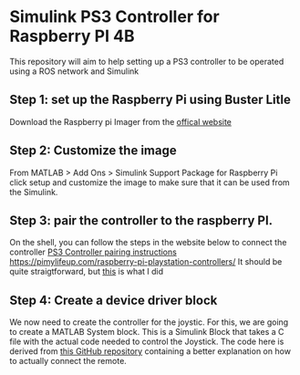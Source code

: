 # Simulink PS3 Controller  for Raspberry PI 4B
This repository will aim to help setting up a PS3 controller to be operated using a ROS network and Simulink

## Step 1: set up the Raspberry Pi using Buster Litle

Download the Raspberry pi Imager from the [offical website](https://www.raspberrypi.com/software/)

## Step 2: Customize the image 

From MATLAB > Add Ons > Simulink Support Package for Raspberry Pi click setup and customize the image to make sure that it can be used from the Simulink.

## Step 3: pair the controller to the raspberry PI. 

On the shell, you can follow the steps in the website below to connect the controller
[PS3 Controller pairing instructions](https://wouterdeschuyter.be/blog/configure-a-ps3-controller-to-automatically-connect-to-a-raspberry-pi)
https://pimylifeup.com/raspberry-pi-playstation-controllers/
It should be quite straigtforward, but [this](./Joystick_setup/README.md) is what I did

## Step 4: Create a device driver block

We now need to create the controller for the joystic. For this, we are going to create a MATLAB System block. This is a Simulink Block that takes a C file with the actual code needed to control the Joystick.
The code here is derived from [this GitHub repository](https://gist.github.com/jasonwhite/c5b2048c15993d285130) containing a better explanation on how to actually connect the remote. 

